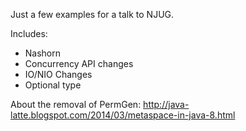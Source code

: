 Just a few examples for a talk to NJUG.

Includes:
  * Nashorn
  * Concurrency API changes
  * IO/NIO Changes
  * Optional type

About the removal of PermGen: http://java-latte.blogspot.com/2014/03/metaspace-in-java-8.html
